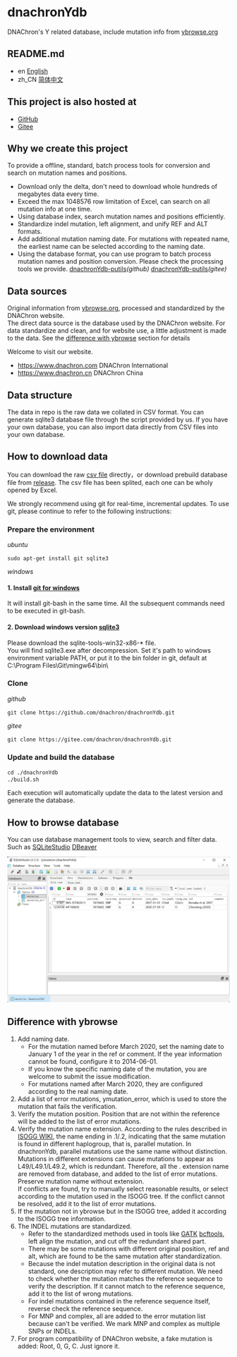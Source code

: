 # dnachronYdb
DNAChron's Y related database, include mutation info from [ybrowse.org](https://ybrowse.org/)

## README.md
- en [English](README.md)
- zh_CN [简体中文](README.zh_CN.md)

## This project is also hosted at
- [GitHub](https://github.com/dnachron/dnachronYdb)
- [Gitee](https://gitee.com/dnachron/dnachronYdb)

## Why we create this project
To provide a offline, standard, batch process tools for conversion and search on mutation names and positions.
- Download only the delta, don't need to download whole hundreds of megabytes data every time.
- Exceed the max 1048576 row limitation of Excel, can search on all mutation info at one time.
- Using database index, search mutation names and positions efficiently.
- Standardize indel mutation, left alignment, and unify REF and ALT formats.
- Add additional mutation naming date. For mutations with repeated name, the earliest name can be selected according to the naming date.
- Using the database format, you can use program to batch process mutation names and position conversion. Please check the processing tools we provide. [dnachronYdb-putils](https://github.com/dnachron/dnachronYdb-putils)*(github)*  [dnachronYdb-putils](https://gitee.com/dnachron/dnachronYdb-putils)*(gitee)*

## Data sources
Original information from [ybrowse.org](https://ybrowse.org/), processed and standardized by the DNAChron website.  
The direct data source is the database used by the DNAChron website. For data standardize and clean, and for website use, a little adjustment is made to the data. See the [difference with ybrowse](#difference-with-ybrowse) section for details

Welcome to visit our website.
- <https://www.dnachron.com> DNAChron International
- <https://www.dnachron.cn> DNAChron China

## Data structure
The data in repo is the raw data we collated in CSV format. You can generate sqlite3 database file through the script provided by us. If you have your own database, you can also import data directly from CSV files into your own database.

## How to download data
You can download the raw [csv file](/ymutation/) directly，or download prebuild database file from [release](../../releases/). The csv file has been splited, each one can be wholy opened by Excel.

We strongly recommend using git for real-time, incremental updates. To use git, please continue to refer to the following instructions:
### Prepare the environment
*ubuntu*
```
sudo apt-get install git sqlite3
```
*windows*
#### 1. Install [git for windows](https://github.com/git-for-windows/git/releases)
It will install git-bash in the same time. All the subsequent commands need to be executed in git-bash.
#### 2. Download windows version [sqlite3](https://www.sqlite.org/download.html)
Please download the sqlite-tools-win32-x86-* file.  
You will find sqlite3.exe after decompression. Set it's path to windows environment variable PATH, or put it to the bin folder in git, default at C:\Program Files\Git\mingw64\bin\
### Clone
*github*
```
git clone https://github.com/dnachron/dnachronYdb.git
```
*gitee*
```
git clone https://gitee.com/dnachron/dnachronYdb.git
```
### Update and build the database
```
cd ./dnachronYdb
./build.sh
```
Each execution will automatically update the data to the latest version and generate the database.

## How to browse database
You can use database management tools to view, search and filter data. Such as [SQLiteStudio](https://sqlitestudio.pl/) [DBeaver](https://dbeaver.io/)

![SQLiteStudio Filter](resources/SQLiteStudio.jpg?raw=true)

## Difference with ybrowse
1. Add naming date.
    - For the mutation named before March 2020, set the naming date to January 1 of the year in the ref or comment. If the year information cannot be found, configure it to 2014-06-01.
    - If you know the specific naming date of the mutation, you are welcome to submit the issue modification.
    - For mutations named after March 2020, they are configured according to the real naming date.
2. Add a list of error mutations, ymutation_error, which is used to store the mutation that fails the verification.
3. Verify the mutation position. Position that are not within the reference will be added to the list of error mutations.
4. Verify the mutation name extension. According to the rules described in [ISOGG WIKI](https://isogg.org/tree/SNPswithExtensions.html), the name ending in .1/.2, indicating that the same mutation is found in different haplogroup, that is, parallel mutation. In dnachronYdb, parallel mutations use the same name without distinction. Mutations in different extensions can cause mutations to appear as L49/L49.1/L49.2, which is redundant. Therefore, all the . extension name are removed from database, and added to the list of error mutations. Preserve mutation name without extension.  
If conflicts are found, try to manually select reasonable results, or select according to the mutation used in the ISOGG tree. If the conflict cannot be resolved, add it to the list of error mutations.
5. If the mutation not in ybrowse but in the ISOGG tree, added it according to the ISOGG tree information.
6. The INDEL mutations are standardized.
    - Refer to the standardized methods used in tools like [GATK](https://gatk.broadinstitute.org/hc/en-us/articles/5358887757979-LeftAlignAndTrimVariants) [bcftools](http://samtools.github.io/bcftools/bcftools.html#norm), left align the mutation, and cut off the redundant shared part.
    - There may be some mutations with different original position, ref and alt, which are found to be the same mutation after standardization.
    - Because the indel mutation description in the original data is not standard, one description may refer to different mutation. We need to check whether the mutation matches the reference sequence to verify the description. If it cannot match to the reference sequence, add it to the list of wrong mutations.
    - For indel mutations contained in the reference sequence itself, reverse check the reference sequence.
    - For MNP and complex, all are added to the error mutation list because can't be verified. We mark MNP and complex as multiple SNPs or INDELs.
7. For program compatibility of DNAChron website, a fake mutation is added: Root, 0, G, C. Just ignore it.
